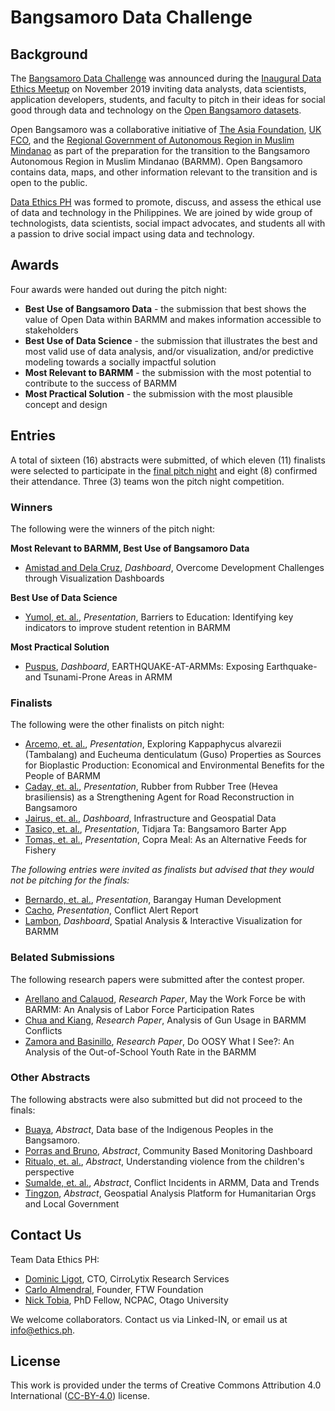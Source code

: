 # Bangsamoro Data Challenge

## Background

The [Bangsamoro Data Challenge](https://ethics.ph/openbangsamoro/) was announced during the [Inaugural Data Ethics Meetup](https://ethics.ph/inaugural/) on November 2019 inviting data analysts, data scientists, application developers, students, and faculty to pitch in their ideas for social good through data and technology on the [Open Bangsamoro datasets](https://www.openbangsamoro.com/).

Open Bangsamoro was a collaborative initiative of [The Asia Foundation](https://asiafoundation.org/), [UK FCO](https://www.gov.uk/government/organisations/foreign-commonwealth-office), and the [Regional Government of Autonomous Region in Muslim Mindanao](https://bangsamoro.gov.ph/) as part of the preparation for the transition to the Bangsamoro Autonomous Region in Muslim Mindanao (BARMM). Open Bangsamoro contains data, maps, and other information relevant to the transition and is open to the public.

[Data Ethics PH](https://ethics.ph/) was formed to promote, discuss, and assess the ethical use of data and technology in the Philippines. We are joined by wide group of technologists, data scientists, social impact advocates, and students all with a passion to drive social impact using data and technology.

## Awards

Four awards were handed out during the pitch night: 
* **Best Use of Bangsamoro Data** - the submission that best shows the value of Open Data within BARMM and makes information accessible to stakeholders
* **Best Use of Data Science** - the submission that illustrates the best and most valid use of data analysis, and/or visualization, and/or predictive modeling towards a socially impactful solution
* **Most Relevant to BARMM** - the submission with the most potential to contribute to the success of BARMM 
* **Most Practical Solution** - the submission with the most plausible concept and design

## Entries

A total of sixteen (16) abstracts were submitted, of which eleven (11) finalists were selected to participate in the [final pitch night](https://ethics.ph/bangsamoro-judging/) and eight (8) confirmed their attendance. Three (3) teams won the pitch night competition. 

### Winners

The following were the winners of the pitch night: 

**Most Relevant to BARMM, Best Use of Bangsamoro Data**
* [Amistad and Dela Cruz](https://github.com/ethicsph/bangsamoro-data-challenge/tree/master/amistad-delacruz), *Dashboard*, Overcome Development Challenges through Visualization Dashboards

**Best Use of Data Science**
* [Yumol, et. al.](https://github.com/ethicsph/bangsamoro-data-challenge/tree/master/yumol-et-al), *Presentation*, Barriers to Education: Identifying key indicators to improve student retention in BARMM

**Most Practical Solution**
* [Puspus](https://github.com/ethicsph/bangsamoro-data-challenge/tree/master/puspus), *Dashboard*, EARTHQUAKE-AT-ARMMs: Exposing Earthquake- and Tsunami-Prone Areas in ARMM

### Finalists

The following were the other finalists on pitch night:

* [Arcemo, et. al.](https://github.com/ethicsph/bangsamoro-data-challenge/tree/master/arcemo-et-al), *Presentation*, Exploring Kappaphycus alvarezii (Tambalang) and Eucheuma denticulatum (Guso) Properties as Sources for Bioplastic Production:  Economical and Environmental Benefits for the People of BARMM
* [Caday, et. al.](https://github.com/ethicsph/bangsamoro-data-challenge/tree/master/caday-et-al), *Presentation*, Rubber from Rubber Tree (Hevea brasiliensis) as a Strengthening Agent for Road Reconstruction in Bangsamoro 
* [Jairus, et. al.](https://github.com/ethicsph/bangsamoro-data-challenge/tree/master/jairus-et-al), *Dashboard*, Infrastructure and Geospatial Data 
* [Tasico, et. al.](https://github.com/ethicsph/bangsamoro-data-challenge/tree/master/tasico-et-al), *Presentation*, Tidjara Ta: Bangsamoro Barter App
* [Tomas, et. al.](https://github.com/ethicsph/bangsamoro-data-challenge/tree/master/tomas-et-al), *Presentation*, Copra Meal: As an Alternative Feeds for Fishery

*The following entries were invited as finalists but advised that they would not be pitching for the finals:* 

* [Bernardo, et. al.](https://github.com/ethicsph/bangsamoro-data-challenge/tree/master/bernardo-et-al), *Presentation*, Barangay Human Development 
* [Cacho](https://github.com/ethicsph/bangsamoro-data-challenge/tree/master/cacho), *Presentation*, Conflict Alert Report
* [Lambon](https://github.com/ethicsph/bangsamoro-data-challenge/tree/master/lambon), *Dashboard*, Spatial Analysis & Interactive Visualization for BARMM

### Belated Submissions

The following research papers were submitted after the contest proper. 

* [Arellano and Calauod](https://github.com/ethicsph/bangsamoro-data-challenge/tree/master/arellano-calauod),  *Research Paper*, May the Work Force be with BARMM: An Analysis of Labor Force Participation Rates
* [Chua and Kiang](https://github.com/ethicsph/bangsamoro-data-challenge/tree/master/chua-kiang),  *Research Paper*, Analysis of Gun Usage in BARMM Conflicts
* [Zamora and Basinillo](https://github.com/ethicsph/bangsamoro-data-challenge/tree/master/zamora-basinillo),  *Research Paper*, Do OOSY What I See?: An Analysis of the Out-of-School Youth Rate in the BARMM

### Other Abstracts

The following abstracts were also submitted but did not proceed to the finals: 

* [Buaya](https://github.com/ethicsph/bangsamoro-data-challenge/tree/master/buaya), *Abstract*, Data base of the Indigenous Peoples in the Bangsamoro.
* [Porras and Bruno](https://github.com/ethicsph/bangsamoro-data-challenge/tree/master/porras-bruno), *Abstract*, Community Based Monitoring Dashboard
* [Ritualo, et. al.](https://github.com/ethicsph/bangsamoro-data-challenge/tree/master/ritualo-et-al), *Abstract*, Understanding violence from the children's perspective 
* [Sumalde, et. al.](https://github.com/ethicsph/bangsamoro-data-challenge/tree/master/sumalde-et-al), *Abstract*, Conflict Incidents in ARMM, Data and Trends
* [Tingzon](https://github.com/ethicsph/bangsamoro-data-challenge/tree/master/tingzon), *Abstract*, Geospatial Analysis Platform for Humanitarian Orgs and Local Government


## Contact Us

Team Data Ethics PH: 
* [Dominic Ligot](https://www.linkedin.com/in/docligot/), CTO, CirroLytix Research Services
* [Carlo Almendral](https://www.linkedin.com/in/bestcarloever/), Founder, FTW Foundation
* [Nick Tobia](https://www.linkedin.com/in/nicktobia/), PhD Fellow, NCPAC, Otago University

We welcome collaborators. Contact us via Linked-IN, or email us at info@ethics.ph.

## License

This work is provided under the terms of Creative Commons Attribution 4.0 International ([CC-BY-4.0](https://creativecommons.org/licenses/by/4.0/)) license. 
